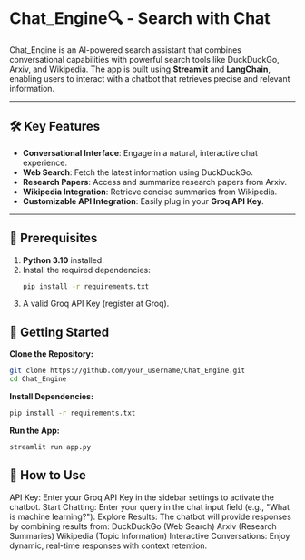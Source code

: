 # Chat_Engine🔍 - Search with Chat

Chat_Engine is an AI-powered search assistant that combines conversational capabilities with powerful search tools like DuckDuckGo, Arxiv, and Wikipedia. The app is built using **Streamlit** and **LangChain**, enabling users to interact with a chatbot that retrieves precise and relevant information.

---

## 🛠️ Key Features

- **Conversational Interface**: Engage in a natural, interactive chat experience.
- **Web Search**: Fetch the latest information using DuckDuckGo.
- **Research Papers**: Access and summarize research papers from Arxiv.
- **Wikipedia Integration**: Retrieve concise summaries from Wikipedia.
- **Customizable API Integration**: Easily plug in your **Groq API Key**.

---

## 🧰 Prerequisites

1. **Python 3.10** installed.
2. Install the required dependencies:
   ```bash
   pip install -r requirements.txt
   ```
3. A valid Groq API Key (register at Groq).

## 🚀 Getting Started

**Clone the Repository:**
```bash
git clone https://github.com/your_username/Chat_Engine.git
cd Chat_Engine
```

**Install Dependencies:**
```bash
pip install -r requirements.txt
```

**Run the App:**
```bash
streamlit run app.py
```

## 🌟 How to Use
API Key: Enter your Groq API Key in the sidebar settings to activate the chatbot.
Start Chatting: Enter your query in the chat input field (e.g., "What is machine learning?").
Explore Results: The chatbot will provide responses by combining results from:
DuckDuckGo (Web Search)
Arxiv (Research Summaries)
Wikipedia (Topic Information)
Interactive Conversations: Enjoy dynamic, real-time responses with context retention.
